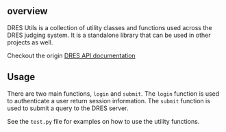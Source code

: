 ## overview

DRES Utils is a collection of utility classes and functions used across the DRES judging system. It is a standalone library that can be used in other projects as well.

Checkout the origin [DRES API documentation](https://editor.swagger.io/?url=https://raw.githubusercontent.com/dres-dev/DRES/refs/heads/master/doc/oas-client.json)

## Usage

There are two main functions, `login` and `submit`. The `login` function is used to authenticate a user return session information. The `submit` function is used to submit a query to the DRES server.

See the `test.py` file for examples on how to use the utility functions.